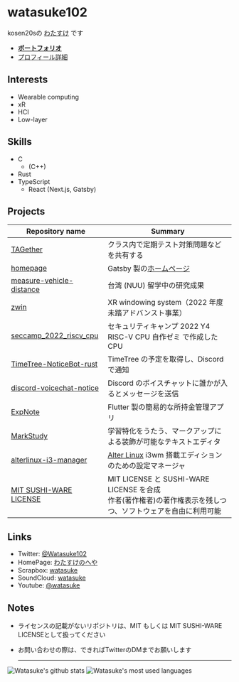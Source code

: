 # watasuke102

kosen20sの [わたすけ](https://twitter.com/Watasuke102) です

- **[ポートフォリオ](https://watasuke.net/portfolio)**
- [プロフィール詳細](https://watasuke.net/profile)

## Interests

- Wearable computing
- xR
- HCI
- Low-layer

## Skills 
  - C
    - (C++)
  - Rust
  - TypeScript
    - React (Next.js, Gatsby)

## Projects

| Repository name                                                                     | Summary                                                                                                         |
| ----------------------------------------------------------------------------------- | --------------------------------------------------------------------------------------------------------------- |
| [TAGether](https://github.com/watasuke102/TAGether)                                 | クラス内で定期テスト対策問題などを共有する                                                                      |
| [homepage](https://github.com/watasuke102/watasuke.net)                             | Gatsby 製の[ホームページ](https://watasuke.net/)                                                                |
| [measure-vehicle-distance](https://github.com/watasuke102/measure-vehicle-distance) | 台湾 (NUU) 留学中の研究成果                                                                                       |
| [zwin](https://github.com/zwin-project)                                             | XR windowing system（2022 年度 未踏アドバンスト事業）                                                           |
| [seccamp_2022_riscv_cpu](https://github.com/watasuke102/seccamp_2022_riscv_cpu)     | セキュリティキャンプ 2022 Y4 RISC-V CPU 自作ゼミ で作成した CPU                                                 |
| [TimeTree-NoticeBot-rust](https://github.com/watasuke102/TimeTree-NoticeBot-rust)   | TimeTree の予定を取得し、Discord で通知                                                                         |
| [discord-voicechat-notice](https://github.com/watasuke102/discord-voicechat-notice) | Discord のボイスチャットに誰かが入るとメッセージを送信                                                          |
| [ExpNote](https://github.com/watasuke102/ExpNote)                                   | Flutter 製の簡易的な所持金管理アプリ                                                                            |
| [MarkStudy](https://github.com/watasuke102/MarkStudy)                               | 学習特化をうたう、マークアップによる装飾が可能なテキストエディタ                                                |
| [alterlinux-i3-manager](https://github.com/FascodeNet/alterlinux-i3-manager)        | [Alter Linux](https://fascode.net/projects/linux/alter/) i3wm 搭載エディションのための設定マネージャ            |
| [MIT SUSHI-WARE LICENSE](https://github.com/watasuke102/mit-sushi-ware)             | MIT LICENSE と SUSHI-WARE LICENSE を合成<br/>作者(著作権者)の著作権表示を残しつつ、ソフトウェアを自由に利用可能 |
  
## Links
  - Twitter: [@Watasuke102](https://twitter.com/Watasuke102)  
  - HomePage: [わたすけのへや](https://watasuke.net)  
  - Scrapbox: [watasuke](https://scrapbox.io/watasuke)
  - SoundCloud: [watasuke](https://soundcloud.com/watasuke)  
  - Youtube: [@watasuke](https://www.youtube.com/@watasuke)

## Notes

- ライセンスの記載がないリポジトリは、MIT もしくは MIT SUSHI-WARE LICENSEとして扱ってください
- お問い合わせの際は、できればTwitterのDMまでお願いします

  ---
    
![Watasuke's github stats](https://github-readme-stats.vercel.app/api?username=watasuke102&count_private=true&show_icons=true&theme=tokyonight) ![Watasuke's most used languages](https://github-readme-stats.vercel.app/api/top-langs/?username=watasuke102&layout=compact&theme=tokyonight)
